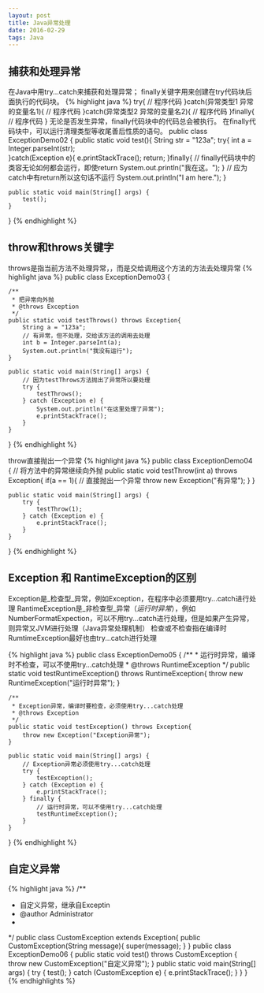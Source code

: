 ```yaml
---
layout: post
title: Java异常处理
date: 2016-02-29
tags: Java
---
```


## 捕获和处理异常 ##

在Java中用try...catch来捕获和处理异常；
finally关键字用来创建在try代码块后面执行的代码块。
{% highlight java %}
 try{
    // 程序代码
 }catch(异常类型1 异常的变量名1){
    // 程序代码
 }catch(异常类型2 异常的变量名2){
    // 程序代码
 }finally{
    // 程序代码
 }
无论是否发生异常，finally代码块中的代码总会被执行。
在finally代码块中，可以运行清理类型等收尾善后性质的语句。
public class ExceptionDemo02 {
	public static void test(){
		String str = "123a";
		try{
			int a = Integer.parseInt(str);			
		}catch(Exception e){
			e.printStackTrace();
			return;
		}finally{	// finally代码块中的类容无论如何都会运行，即使return
			System.out.println("我在这。");
		}
		// 应为catch中有return所以这句话不运行
		System.out.println("I am here.");
	}
	
	public static void main(String[] args) {
		test();
	}
}
{% endhighlight %}

## throw和throws关键字 ##

throws是指当前方法不处理异常，，而是交给调用这个方法的方法去处理异常
{% highlight java %}
public class ExceptionDemo03 {
	
	/**
	 * 把异常向外抛
	 * @throws Exception
	 */
	public static void testThrows() throws Exception{
		String a = "123a";
		// 有异常，但不处理，交给该方法的调用去处理
		int b = Integer.parseInt(a);
		System.out.println("我没有运行");
	}
	
	public static void main(String[] args) {
		// 因为testThrows方法抛出了异常所以要处理
		try {
			testThrows();
		} catch (Exception e) {
			System.out.println("在这里处理了异常");
			e.printStackTrace();
		}
	}
}
{% endhighlight %}

throw直接抛出一个异常
{% highlight java %}
public class ExceptionDemo04 {
	// 将方法中的异常继续向外抛
	public static void testThrow(int a) throws Exception{
		if(a == 1){
			// 直接抛出一个异常
			throw new Exception("有异常");
		}
	}
	
	public static void main(String[] args) {
		try {
			testThrow(1);
		} catch (Exception e) {
			e.printStackTrace();
		}
	}
}
{% endhighlight %}

## Exception 和 RantimeException的区别 ##

Exception是_检查型_异常，例如Exception，在程序中必须要用try...catch进行处理
RantimeException是_非检查型_异常（_运行时异常_），例如NumberFormatExpection，可以不用try...catch进行处理，但是如果产生异常，则异常又JVM进行处理（Java异常处理机制）
检查或不检查指在编译时
RumtimeException最好也由try...catch进行处理

{% highlight java %}
public class ExceptionDemo05 {
	/**
	 * 运行时异常，编译时不检查，可以不使用try...catch处理
	 * @throws RuntimeException
	 */
	public static void testRuntimeException() throws RuntimeException{
		throw new RuntimeException("运行时异常");
	}
	
	/**
	 * Exception异常，编译时要检查，必须使用try...catch处理
	 * @throws Exception
	 */
	public static void testException() throws Exception{
		throw new Exception("Exception异常");
	}
	
	public static void main(String[] args) {
		// Exception异常必须使用try...catch处理
		try {
			testException();
		} catch (Exception e) {
			e.printStackTrace();
		} finally {
			// 运行时异常，可以不使用try...catch处理
			testRuntimeException();
		}
	}
}
{% endhighlight %}

## 自定义异常 ##
{% highlight java %}
/**
 * 自定义异常，继承自Exceptin
 * @author Administrator
 *
 */
public class CustomException extends Exception{
	public CustomException(String message){
		super(message);
	}
}
public class ExceptionDemo06 {
	public static void test() throws CustomException {
		throw new CustomException("自定义异常");
	}
	public static void main(String[] args) {
		try {
			test();
		} catch (CustomException e) {
			e.printStackTrace();
		}
	}
}
{% endhighlights %}
